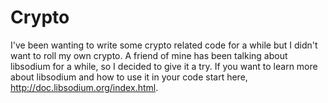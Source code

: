 Crypto
======
I've been wanting to write some crypto related code for a while but I didn't want to roll my own crypto. A friend of mine has been talking about libsodium for a while, so I decided to give it a try. If you want to learn more about libsodium and how to use it in your code start here, http://doc.libsodium.org/index.html.

